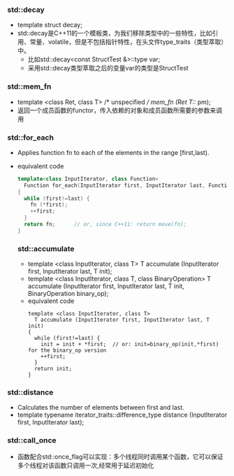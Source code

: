 
### std::decay
- template <class T> struct decay;
- std::decay是C++11的一个模板类，为我们移除类型中的一些特性，比如引用、常量、volatile，但是不包括指针特性，在头文件type_traits（类型萃取）中。
  - 比如std::decay<const StructTest &>::type var; 
  - 采用std::decay类型萃取之后的变量var的类型是StructTest

### std::mem_fn
- template <class Ret, class T>  /* unspecified */ mem_fn (Ret T::* pm);
- 返回一个成员函数的functor，传入依赖的对象和成员函数所需要的参数来调用

### std::for_each
- Applies function fn to each of the elements in the range [first,last).
- equivalent code
  ```c++
  template<class InputIterator, class Function>
    Function for_each(InputIterator first, InputIterator last, Function fn)
  {
    while (first!=last) {
      fn (*first);
      ++first;
    }
    return fn;      // or, since C++11: return move(fn);
  }
  ```

  ### std::accumulate
  - template <class InputIterator, class T>   T accumulate (InputIterator first, InputIterator last, T init);
  - template <class InputIterator, class T, class BinaryOperation>   T accumulate (InputIterator first, InputIterator last, T init, BinaryOperation binary_op);
  - equivalent code
    ```
    template <class InputIterator, class T>
      T accumulate (InputIterator first, InputIterator last, T init)
    {
      while (first!=last) {
        init = init + *first;  // or: init=binary_op(init,*first) for the binary_op version
        ++first;
      }
      return init;
    }
    ```
### std::distance
- Calculates the number of elements between first and last.
- template<class InputIterator>  typename iterator_traits<InputIterator>::difference_type    distance (InputIterator first, InputIterator last);

### std::call_once
- 函数配合std::once_flag可以实现：多个线程同时调用某个函数，它可以保证多个线程对该函数只调用一次,经常用于延迟初始化